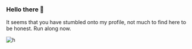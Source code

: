 ### Hello there 👋

It seems that you have stumbled onto my profile, not much to find here to be honest.
Run along now.

![h](https://cdn.discordapp.com/emojis/746768008902475787.gif?size=96&quality=lossless)
